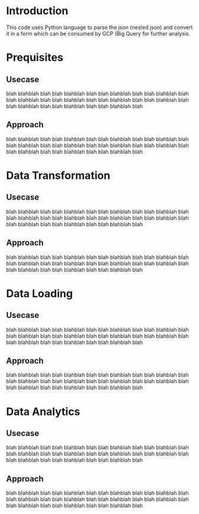 # Introduction
This code uses Python language to parse the json (nested json) and convert it in a form which can be consumed by GCP (Big Query for further analysis.

# Prequisites
## Usecase
 blah blahblah blah blah blahblah blah blah blahblah blah blah blahblah blah
 blah blahblah blah blah blahblah blah blah blahblah blah blah blahblah blah blah blahblah blah
 blah blahblah blah blah blahblah blah

## Approach
 blah blahblah blah blah blahblah blah blah blahblah blah blah blahblah blah
 blah blahblah blah blah blahblah blah blah blahblah blah blah blahblah blah blah blahblah blah
 blah blahblah blah blah blahblah blah


# Data Transformation

## Usecase
 blah blahblah blah blah blahblah blah blah blahblah blah blah blahblah blah
 blah blahblah blah blah blahblah blah blah blahblah blah blah blahblah blah blah blahblah blah
 blah blahblah blah blah blahblah blah
 
## Approach
 blah blahblah blah blah blahblah blah blah blahblah blah blah blahblah blah
 blah blahblah blah blah blahblah blah blah blahblah blah blah blahblah blah blah blahblah blah
 blah blahblah blah blah blahblah blah

# Data Loading

## Usecase
 blah blahblah blah blah blahblah blah blah blahblah blah blah blahblah blah
 blah blahblah blah blah blahblah blah blah blahblah blah blah blahblah blah blah blahblah blah
 blah blahblah blah blah blahblah blah
 
## Approach
 blah blahblah blah blah blahblah blah blah blahblah blah blah blahblah blah
 blah blahblah blah blah blahblah blah blah blahblah blah blah blahblah blah blah blahblah blah
 blah blahblah blah blah blahblah blah


# Data Analytics

## Usecase
 blah blahblah blah blah blahblah blah blah blahblah blah blah blahblah blah
 blah blahblah blah blah blahblah blah blah blahblah blah blah blahblah blah blah blahblah blah
 blah blahblah blah blah blahblah blah
 
## Approach
 blah blahblah blah blah blahblah blah blah blahblah blah blah blahblah blah
 blah blahblah blah blah blahblah blah blah blahblah blah blah blahblah blah blah blahblah blah
 blah blahblah blah blah blahblah blah
